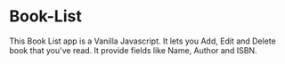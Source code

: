 # Book-List
This Book List app is a Vanilla Javascript. It lets you Add, Edit and Delete book that you've read. It provide fields like Name, Author and ISBN.
